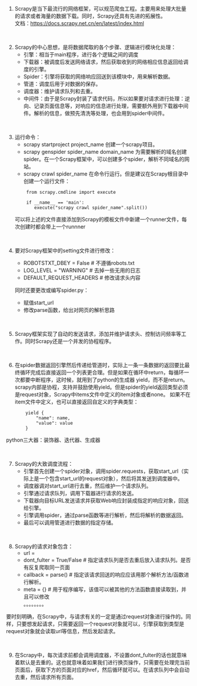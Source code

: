 1. Scrapy是当下最流行的网络框架，可以规范爬虫工程。主要用来处理大批量的请求或者海量的数据下载。同时，Scrapy还具有先进的拓展性。    
 文档：https://docs.scrapy.net.cn/en/latest/index.html

&ensp;

2. Scrapy的中心思想，是将数据爬取的各个步骤、逻辑进行模块化处理：  
    - 引擎：相当于main程序，进行各个逻辑之间的调度
    - 下载器：被调度后发送网络请求，然后获取收到的网络相应信息返回给调度的引擎。
    - Spider：引擎将获取的网络响应回送到该模块中，用来解析数据。
    - 管道：调度后用于对数据的保存。
    - 调度器：维护请求队列和去重。 
    - 中间件：由于是Scrapy封装了请求代码，所以如果要对请求进行处理：逆向、记录页面信息等，对响应的信息进行处理，需要额外用到下载器中间件。解析的信息，做预先清洗等处理，也会用到spider中间件。

&ensp;

3. 运行命令：
    - scrapy startproject project_name 创建一个scrapy项目。
    - scrapy genspider spider_name domain_name 为需要解析的域名创建spider。在一个Scrapy框架中，可以创建多个spider，解析不同域名的网站。
    - scrapy crawl spider_name 在命令行运行。但是建议在Scrapy根目录中创建一个运行文件：  
        ```
         from scrapy.cmdline import execute

         if __name__ == 'main':
            execute("scrapy crawl spider_name".split())
        ```
    可以将上述的文件直接添加到Scrapy的模板文件中新建一个runner文件，每次创建时都会带上一个runnner

&ensp;
   
4. 要对Scrapy框架中的setting文件进行修改：
    - ROBOTSTXT_DBEY = False  # 不遵循robots.txt
    - LOG_LEVEL = "WARNING"   # 去掉一些无用的日志
    - DEFAULT_REQUEST_HEADERS  # 修改请求头内容  

   同时还要更改或编写spider.py：  
    - 赋值start_url
    - 修改parse函数，给出对网页的解析思路  

&ensp;

5. Scrapy框架实现了自动的发送请求，添加并维护请求头、控制访问频率等工作。同时Scrapy还是一个并发的协程程序。

&ensp;

6. 在spider数据返回引擎然后传递给管道时，实际上一条一条数据的返回要比最终循环完成后直接返回一个列表更合理。但是如果在循环中return，每循环一次都要中断程序，这时候，就用到了python的生成器 yield，而不是return。  
 scrapy内部是协程，支持并鼓励使用yield。但是spider的yield返回类型必须是request对象，Scrapy中items文件中定义的item对象或者none。 
 如果不在item文件中定义，也可以直接返回自定义的字典类型：
    ```
        yield {
            "name": name,
            "value": value
        }
    ```

 python三大器：装饰器、迭代器、生成器  

 &ensp;

 7. Scrapy的大致调度流程：
    - 引擎首先创建一个spider对象，调用spider.requests，获取start_url（实际上是一个包含start_url的request对象），然后将其发送到调度器中。
    - 调度器调对start_url进行去重，然后维护一个请求队列。  
    - 引擎通过请求队列，调用下载器进行请求的发送。  
    - 下载器向目标URL发送请求并获取Web响应封装成指定的响应对象，回送给引擎。
    - 引擎调用spider，通过parse函数等进行解析，然后将解析的数据返回。
    - 最后可以调用管道进行数据的指定存储。  

&ensp;

8. Scrapy的请求对象包含：
    - url = 
    - dont_fulter = True/False # 指定请求队列是否去重后放入请求队列。是否有反复爬取同一页面  
    - callback = parse() # 指定该请求回送的响应应该用那个解析方法/函数进行解析。  
    - meta = {}  # 用于程序编写，该值可以被其他的方法函数直接读取到，并且可以修改  
    。。。。。。。。

 要时刻明确，在Scrapy中，与请求有关的一定是通过request对象进行操作的。同样，只要想发起请求，只需要返回一个request对象就可以，引擎获取到类型是request对象就会读取url等信息，然后发起请求。  

 &ensp;

 9. 在Scrapy中，每次请求前都会调用调度器，不设置dont_fulter的话也就意味着默认是去重的。这也就意味着如果我们进行换页操作，只需要在处理完当前页面后，获取下方的页面对应的href，然后循环就可以。在请求队列中会自动去重，然后请求所有页面。